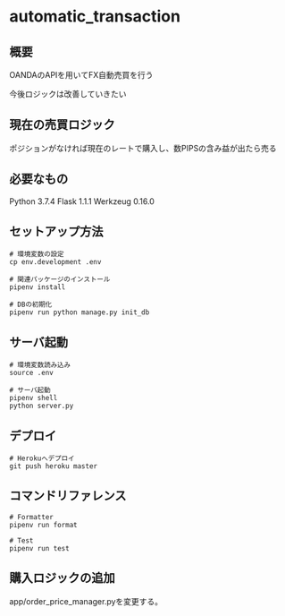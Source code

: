 # automatic_transaction
## 概要
OANDAのAPIを用いてFX自動売買を行う

今後ロジックは改善していきたい

## 現在の売買ロジック
ポジションがなければ現在のレートで購入し、数PIPSの含み益が出たら売る

## 必要なもの
Python 3.7.4
Flask 1.1.1
Werkzeug 0.16.0

## セットアップ方法
```
# 環境変数の設定
cp env.development .env

# 関連パッケージのインストール
pipenv install

# DBの初期化
pipenv run python manage.py init_db
```

## サーバ起動
```
# 環境変数読み込み
source .env

# サーバ起動
pipenv shell
python server.py
```

## デプロイ
```
# Herokuへデプロイ
git push heroku master 
```

## コマンドリファレンス
```
# Formatter
pipenv run format

# Test
pipenv run test
```

## 購入ロジックの追加
app/order_price_manager.pyを変更する。
